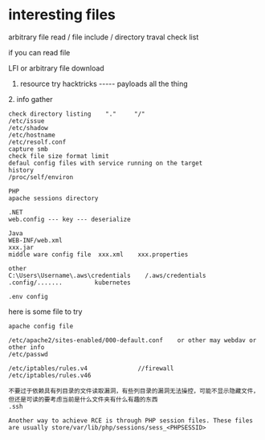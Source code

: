 # interesting files

arbitrary file read / file include / directory traval     check list

if you can read file

LFI or arbitrary file download

1. &#x20; resource try hacktricks -----   payloads all the thing

2\.  info gather

```
check directory listing    "."     "/"
/etc/issue
/etc/shadow
/etc/hostname
/etc/resolf.conf
capture smb
check file size format limit
defaul config files with service running on the target
history
/proc/self/environ

PHP
apache sessions directory

.NET
web.config --- key --- deserialize

Java
WEB-INF/web.xml
xxx.jar
middle ware config file  xxx.xml    xxx.properties

other
C:\Users\Username\.aws\credentials    /.aws/credentials
.config/.......         kubernetes

.env config
```

here is some file to try

```
apache config file

/etc/apache2/sites-enabled/000-default.conf    or other may webdav or other info
/etc/passwd

/etc/iptables/rules.v4              //firewall
/etc/iptables/rules.v46

不要过于依赖具有列目录的文件读取漏洞，有些列目录的漏洞无法操控，可能不显示隐藏文件，但还是可读的要考虑当前是什么文件夹有什么有趣的东西
.ssh

Another way to achieve RCE is through PHP session files. These files are usually store/var/lib/php/sessions/sess_<PHPSESSID>


```





